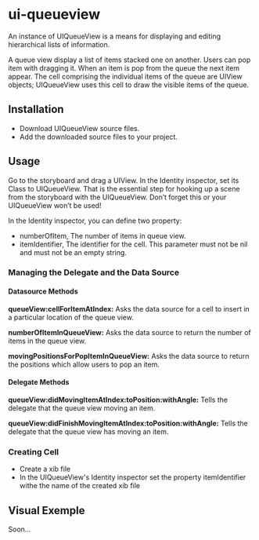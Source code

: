 # ui-queueview

An instance of UIQueueView  is a means for displaying and editing hierarchical lists of information.

A queue view display a list of items stacked one on another. Users can pop item with dragging it. When an item is pop from the queue the next item appear.
The cell comprising the individual items of the queue are UIView objects; UIQueueView uses this cell to draw the visible items of the queue.

## Installation
* Download UIQueueView source files.
* Add the downloaded source files to your project.

## Usage

Go to the storyboard and drag a UIView. In the Identity inspector, set its Class to UIQueueView. That is the essential step for hooking up a scene from the storyboard with the UIQueueView. Don’t forget this or your UIQueueView won’t be used!

In the Identity inspector, you can define two property:
* numberOfItem, The number of items in queue view.
* itemIdentifier, The identifier for the cell. This parameter must not be nil and must not be an empty string.

### Managing the Delegate and the Data Source

#### Datasource Methods
**queueView:cellForItemAtIndex:** 
Asks the data source for a cell to insert in a particular location of the queue view.

**numberOfItemInQueueView:**
Asks the data source to return the number of items in the queue view.

**movingPositionsForPopItemInQueueView:**
Asks the data source to return the positions which allow users to pop an item.

#### Delegate Methods
**queueView:didMovingItemAtIndex:toPosition:withAngle:**
Tells the delegate that the queue view moving an item.

**queueView:didFinishMovingItemAtIndex:toPosition:withAngle:**
Tells the delegate that the queue view has moving an item.

### Creating Cell
* Create a xib file
* In the UIQueueView's Identity inspector set the property itemIdentifier withe the name of the created xib file

## Visual Exemple
Soon...
